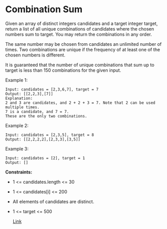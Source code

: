 # Combination Sum

Given an array of distinct integers candidates and a target integer target, return a list of all unique combinations of
candidates where the chosen numbers sum to target. You may return the combinations in any order.

The same number may be chosen from candidates an unlimited number of times. Two combinations are unique if the frequency
of at least one of the chosen numbers is different.

It is guaranteed that the number of unique combinations that sum up to target is less than 150 combinations for the
given input. 


Example 1:

```
Input: candidates = [2,3,6,7], target = 7
Output: [[2,2,3],[7]]
Explanation:
2 and 3 are candidates, and 2 + 2 + 3 = 7. Note that 2 can be used multiple times.
7 is a candidate, and 7 = 7.
These are the only two combinations.
```

Example 2:

```
Input: candidates = [2,3,5], target = 8
Output: [[2,2,2,2],[2,3,3],[3,5]]
```

Example 3:

```
Input: candidates = [2], target = 1
Output: []
```

**Constraints:**

- 1 <= candidates.length <= 30
- 1 <= candidates[i] <= 200
- All elements of candidates are distinct.
- 1 <= target <= 500

  [Link](https://leetcode.com/problems/combination-sum/)